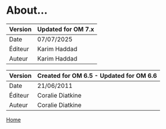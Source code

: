 
# About...

Version | Updated for OM 7.x  
---|---  
Date | 07/07/2025  
Éditeur  | Karim Haddad  
Auteur  |  Karim Haddad  

Version | Created for OM 6.5 - Updated for OM 6.6  
---|---  
Date | 21/06/2011  
Éditeur  | Coralie Diatkine  
Auteur  |  Coralie Diatkine  
  


[Home](../../../README)

